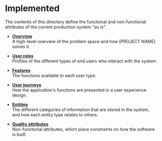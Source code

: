 # Implemented

The contents of this directory define the functional and non-functional attributes of the current production system "as is".

- **[Overview](./overview.md)** \
  A high-level overview of the problem space and how [PROJECT NAME] solves it.

- **[User roles](./roles)** \
  Profiles of the different types of end users who interact with the system.

- **[Features](./features)** \
  The functions available to each user type.

- **[User journeys](./journeys)** \
  How the application's functions are presented in a user experience design.

- **[Entities](./entities)** \
  The different categories of information that are stored in the system, and how each entity type relates to others.

- **[Quality attributes](./quality)** \
  Non-functional attributes, which place constraints on how the software is built.
